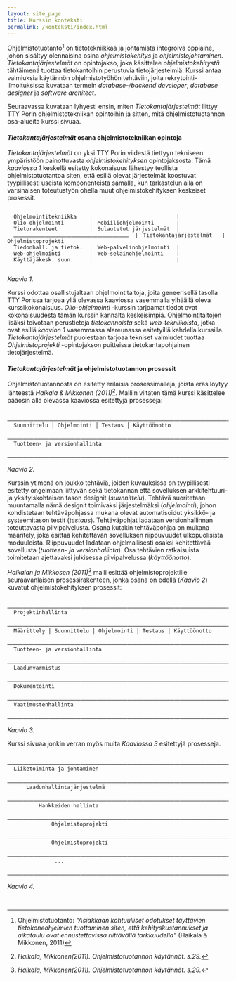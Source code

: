 ```yaml
---
layout: site_page
title: Kurssin konteksti
permalink: /konteksti/index.html 
---
```


Ohjelmistotuotanto[^0] on tietotekniikkaa ja johtamista integroiva oppiaine, johon sisältyy olennaisina osina *ohjelmistokehitys* ja *ohjelmistojohtaminen*. *Tietokantajärjestelmät* on opintojakso, joka käsittelee *ohjelmistokehitystä* tähtäimenä tuottaa tietokantoihin perustuvia tietojärjestelmiä. Kurssi antaa valmiuksia käytännön ohjelmistotyöhön tehtäviin, joita rekrytointi-ilmoituksissa  kuvataan termein *database-/backend developer*, *database designer* ja *software architect*.

[^0]: Ohjelmistotuotanto: *"Asiakkaan kohtuulliset odotukset täyttävien tietokoneohjelmien tuottaminen siten, että kehityskustannukset ja aikataulu ovat ennustettavissa riittävällä tarkkuudella"* (Haikala & Mikkonen, 2011)

Seuraavassa kuvataan lyhyesti ensin, miten *Tietokantajärjestelmät* liittyy TTY Porin ohjelmistotekniikan opintoihin ja sitten, mitä ohjelmistotuotannon osa-alueita kurssi sivuaa.

#### *Tietokantajärjestelmät* osana ohjelmistotekniikan opintoja

*Tietokantajärjestelmät* on yksi TTY Porin viidestä tiettyyn tekniseen ympäristöön painottuvasta *ohjelmistokehityksen* opintojaksosta. Tämä *kaaviossa 1* keskellä esitetty kokonaisuus lähestyy teollista ohjelmistotuotantoa siten, että esillä olevat järjestelmät koostuvat tyypillisesti useista komponenteista samalla, kun tarkastelun alla on varsinaisen toteutustyön ohella muut ohjelmistokehityksen keskeiset prosessit.

~~~

  Ohjelmointitekniikka   ⎹                          ⎹     
  Olio-ohjelmointi       ⎹  Mobiiliohjelmointi      ⎹  
  Tietorakenteet         ⎹  Sulautetut järjestelmät ⎹ 
  ⎼⎼⎼⎼⎼⎼⎼⎼⎼⎼⎼⎼⎼⎼⎼⎼⎼⎼⎼⎼⎼⎼ ⎹  Tietokantajärjestelmät  ⎹  Ohjelmistoprojekti
  Tiedonhall. ja tietok. ⎹  Web-palvelinohjelmointi ⎹
  Web-ohjelmointi        ⎹  Web-selainohjelmointi   ⎹ 
  Käyttäjäkesk. suun.    ⎹                          ⎹  
  
~~~
*Kaavio 1.*

Kurssi odottaa osallistujaltaan ohjelmointitaitoja, joita geneerisellä tasolla TTY Porissa tarjoaa yllä olevassa kaaviossa vasemmalla ylhäällä oleva kurssikokonaisuus. *Olio-ohjelmointi* -kurssin tarjoamat tiedot ovat kokonaisuudesta tämän kurssin kannalta keskeisimpiä. Ohjelmointitaitojen lisäksi toivotaan perustietoja *tietokannoista* sekä *web-tekniikoista*, jotka ovat esillä *kaavion 1* vasemmassa alareunassa esitetyillä kahdella kurssilla. *Tietokantajärjestelmät* puolestaan tarjoaa tekniset valmiudet tuottaa *Ohjelmistoprojekti* -opintojakson puitteissa tietokantapohjainen tietojärjestelmä.


#### *Tietokantajärjestelmät* ja ohjelmistotuotannon prosessit

Ohjelmistotuotannosta on esitetty erilaisia prosessimalleja, joista eräs löytyy lähteestä *Haikala & Mikkonen (2011)*[^1]. Malliin viitaten tämä kurssi käsittelee pääosin alla olevassa kaaviossa esitettyjä prosesseja:

~~~
  ⎼⎼⎼⎼⎼⎼⎼⎼⎼⎼⎼⎼⎼⎼⎼⎼⎼⎼⎼⎼⎼⎼⎼⎼⎼⎼⎼⎼⎼⎼⎼⎼⎼⎼⎼⎼⎼⎼⎼⎼⎼⎼⎼⎼⎼⎼⎼⎼⎼⎼
  Suunnittelu │ Ohjelmointi │ Testaus │ Käyttöönotto
  ⎼⎼⎼⎼⎼⎼⎼⎼⎼⎼⎼⎼⎼⎼⎼⎼⎼⎼⎼⎼⎼⎼⎼⎼⎼⎼⎼⎼⎼⎼⎼⎼⎼⎼⎼⎼⎼⎼⎼⎼⎼⎼⎼⎼⎼⎼⎼⎼⎼⎼
  Tuotteen- ja versionhallinta
  ⎼⎼⎼⎼⎼⎼⎼⎼⎼⎼⎼⎼⎼⎼⎼⎼⎼⎼⎼⎼⎼⎼⎼⎼⎼⎼⎼⎼⎼⎼⎼⎼⎼⎼⎼⎼⎼⎼⎼⎼⎼⎼⎼⎼⎼⎼⎼⎼⎼⎼
~~~
*Kaavio 2.*

Kurssin ytimenä on joukko tehtäviä, joiden kuvauksissa on tyypillisesti esitetty ongelmaan liittyvän sekä tietokannan että sovelluksen arkkitehtuuri- ja yksityiskohtaisen tason designit (*suunnittelu*). Tehtävä suoritetaan muuntamalla nämä designit toimivaksi järjestelmäksi (*ohjelmointi*), johon kohdistetaan tehtäväpohjassa mukana olevat automatisoidut yksikkö- ja systeemitason testit (*testaus*). Tehtäväpohjat ladataan versionhallinnan toteuttavasta pilvipalvelusta. Osana kutakin tehtäväpohjaa on mukana määritely, joka esittää kehitettävän sovelluksen riippuvuudet ulkopuolisista moduuleista. Riippuvuudet ladataan ohjelmallisesti osaksi kehitettävää sovellusta (*tuotteen- ja versionhallinta*). Osa tehtävien ratkaisuista toimitetaan ajettavaksi julkisessa pilvipalvelussa (*käyttöönotto*).

*Haikalan ja Mikkosen (2011)*[^1] malli esittää ohjelmistoprojektille seuraavanlaisen prosessirakenteen, jonka osana on edellä (*Kaavio 2*) kuvatut ohjelmistokehityksen  prosessit:

~~~
  ⎼⎼⎼⎼⎼⎼⎼⎼⎼⎼⎼⎼⎼⎼⎼⎼⎼⎼⎼⎼⎼⎼⎼⎼⎼⎼⎼⎼⎼⎼⎼⎼⎼⎼⎼⎼⎼⎼⎼⎼⎼⎼⎼⎼⎼⎼⎼⎼⎼⎼⎼⎼⎼⎼⎼⎼⎼⎼⎼⎼⎼⎼⎼
  Projektinhallinta
  ⎼⎼⎼⎼⎼⎼⎼⎼⎼⎼⎼⎼⎼⎼⎼⎼⎼⎼⎼⎼⎼⎼⎼⎼⎼⎼⎼⎼⎼⎼⎼⎼⎼⎼⎼⎼⎼⎼⎼⎼⎼⎼⎼⎼⎼⎼⎼⎼⎼⎼⎼⎼⎼⎼⎼⎼⎼⎼⎼⎼⎼⎼⎼
  Määrittely │ Suunnittelu │ Ohjelmointi │ Testaus │ Käyttöönotto
  ⎼⎼⎼⎼⎼⎼⎼⎼⎼⎼⎼⎼⎼⎼⎼⎼⎼⎼⎼⎼⎼⎼⎼⎼⎼⎼⎼⎼⎼⎼⎼⎼⎼⎼⎼⎼⎼⎼⎼⎼⎼⎼⎼⎼⎼⎼⎼⎼⎼⎼⎼⎼⎼⎼⎼⎼⎼⎼⎼⎼⎼⎼⎼
  Tuotteen- ja versionhallinta
  ⎼⎼⎼⎼⎼⎼⎼⎼⎼⎼⎼⎼⎼⎼⎼⎼⎼⎼⎼⎼⎼⎼⎼⎼⎼⎼⎼⎼⎼⎼⎼⎼⎼⎼⎼⎼⎼⎼⎼⎼⎼⎼⎼⎼⎼⎼⎼⎼⎼⎼⎼⎼⎼⎼⎼⎼⎼⎼⎼⎼⎼⎼⎼
  Laadunvarmistus
  ⎼⎼⎼⎼⎼⎼⎼⎼⎼⎼⎼⎼⎼⎼⎼⎼⎼⎼⎼⎼⎼⎼⎼⎼⎼⎼⎼⎼⎼⎼⎼⎼⎼⎼⎼⎼⎼⎼⎼⎼⎼⎼⎼⎼⎼⎼⎼⎼⎼⎼⎼⎼⎼⎼⎼⎼⎼⎼⎼⎼⎼⎼⎼
  Dokumentointi
  ⎼⎼⎼⎼⎼⎼⎼⎼⎼⎼⎼⎼⎼⎼⎼⎼⎼⎼⎼⎼⎼⎼⎼⎼⎼⎼⎼⎼⎼⎼⎼⎼⎼⎼⎼⎼⎼⎼⎼⎼⎼⎼⎼⎼⎼⎼⎼⎼⎼⎼⎼⎼⎼⎼⎼⎼⎼⎼⎼⎼⎼⎼⎼
  Vaatimustenhallinta
  ⎼⎼⎼⎼⎼⎼⎼⎼⎼⎼⎼⎼⎼⎼⎼⎼⎼⎼⎼⎼⎼⎼⎼⎼⎼⎼⎼⎼⎼⎼⎼⎼⎼⎼⎼⎼⎼⎼⎼⎼⎼⎼⎼⎼⎼⎼⎼⎼⎼⎼⎼⎼⎼⎼⎼⎼⎼⎼⎼⎼⎼⎼⎼  
~~~
*Kaavio 3.*

Kurssi sivuaa jonkin verran myös muita *Kaaviossa 3* esitettyjä prosesseja.


~~~
  ⎼⎼⎼⎼⎼⎼⎼⎼⎼⎼⎼⎼⎼⎼⎼⎼⎼⎼⎼⎼⎼⎼⎼⎼⎼⎼⎼⎼⎼⎼⎼⎼⎼⎼⎼⎼⎼⎼⎼⎼⎼⎼⎼⎼⎼⎼⎼⎼⎼⎼⎼⎼⎼⎼⎼⎼⎼⎼⎼⎼⎼⎼⎼
  Liiketoiminta ja johtaminen
  ⎼⎼⎼⎼⎼⎼⎼⎼⎼⎼⎼⎼⎼⎼⎼⎼⎼⎼⎼⎼⎼⎼⎼⎼⎼⎼⎼⎼⎼⎼⎼⎼⎼⎼⎼⎼⎼⎼⎼⎼⎼⎼⎼⎼⎼⎼⎼⎼⎼⎼⎼⎼⎼⎼⎼⎼⎼⎼⎼⎼⎼⎼⎼
      Laadunhallintajärjestelmä
      ⎼⎼⎼⎼⎼⎼⎼⎼⎼⎼⎼⎼⎼⎼⎼⎼⎼⎼⎼⎼⎼⎼⎼⎼⎼⎼⎼⎼⎼⎼⎼⎼⎼⎼⎼⎼⎼⎼⎼⎼⎼⎼⎼⎼⎼⎼⎼⎼⎼⎼⎼⎼⎼⎼⎼⎼⎼⎼⎼
          Hankkeiden hallinta
          ⎼⎼⎼⎼⎼⎼⎼⎼⎼⎼⎼⎼⎼⎼⎼⎼⎼⎼⎼⎼⎼⎼⎼⎼⎼⎼⎼⎼⎼⎼⎼⎼⎼⎼⎼⎼⎼⎼⎼⎼⎼⎼⎼⎼⎼⎼⎼⎼⎼⎼⎼⎼⎼⎼⎼
              Ohjelmistoprojekti
              ⎼⎼⎼⎼⎼⎼⎼⎼⎼⎼⎼⎼⎼⎼⎼⎼⎼⎼⎼⎼⎼⎼⎼⎼⎼⎼⎼⎼⎼⎼⎼⎼⎼⎼⎼⎼⎼⎼⎼⎼⎼⎼⎼⎼⎼⎼⎼⎼⎼⎼⎼
              Ohjelmistoprojekti
              ⎼⎼⎼⎼⎼⎼⎼⎼⎼⎼⎼⎼⎼⎼⎼⎼⎼⎼⎼⎼⎼⎼⎼⎼⎼⎼⎼⎼⎼⎼⎼⎼⎼⎼⎼⎼⎼⎼⎼⎼⎼⎼⎼⎼⎼⎼⎼⎼⎼⎼⎼
               ...
  ⎼⎼⎼⎼⎼⎼⎼⎼⎼⎼⎼⎼⎼⎼⎼⎼⎼⎼⎼⎼⎼⎼⎼⎼⎼⎼⎼⎼⎼⎼⎼⎼⎼⎼⎼⎼⎼⎼⎼⎼⎼⎼⎼⎼⎼⎼⎼⎼⎼⎼⎼⎼⎼⎼⎼⎼⎼⎼⎼⎼⎼⎼⎼
~~~
*Kaavio 4.*


<br/>

[^1]: *Haikala, Mikkonen(2011). Ohjelmistotuotannon käytännöt. s.29.*


